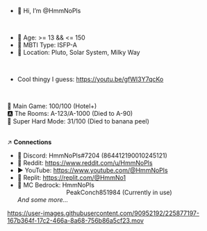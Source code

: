 - 👋 Hi, I’m @HmmNoPls <br>
<br>

- 🎂 Age: >= 13 && <= 150
- 🌱 MBTI Type: ISFP-A
- 🌌 Location: Pluto, Solar System, Milky Way

<br>

- Cool thingy I guess: https://youtu.be/gfWI3Y7qcKo
<br>

🚪 Main Game: 100/100 (Hotel+) <br>
🅰️ The Rooms: A-123/A-1000 (Died to A-90) <br>
📅 Super Hard Mode: 31/100 (Died to banana peel) <br>
<br>

↗️ __Connections__
-  💬 Discord: HmmNoPls#7204 (864412190010245121)
-  🔴 Reddit: https://www.reddit.com/u/HmmNoPls
-  ▶️ YouTube: https://www.youtube.com/@HmmNoPls
-  🤖 Replit: https://replit.com/@HmmNo1
-  🌳 MC Bedrock: HmmNoPls <br>
        PeakConch851984 (Currently in use) <br>
*And some more...*


https://user-images.githubusercontent.com/90952192/225877197-167b364f-17c2-466a-8a68-756b86a5cf23.mov
